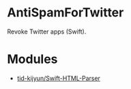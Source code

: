 # AntiSpamForTwitter
Revoke Twitter apps (Swift).

# Modules

* [tid-kijyun/Swift-HTML-Parser](https://github.com/tid-kijyun/Swift-HTML-Parser)
